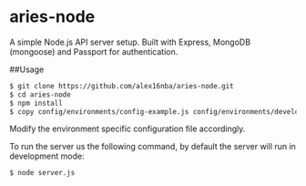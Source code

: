 # aries-node

A simple Node.js API server setup. Built with Express, MongoDB (mongoose) and Passport for authentication.

##Usage
```bash
$ git clone https://github.com/alex16nba/aries-node.git
$ cd aries-node
$ npm install
$ copy config/environments/config-example.js config/environments/development.js
```
Modify the environment specific configuration file accordingly.

To run the server us the following command, by default the server will run in development mode:
```bash
$ node server.js
```

